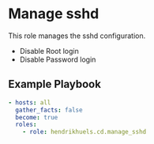 # Manage sshd

This role manages the sshd configuration.

 - Disable Root login
 - Disable Password login

## Example Playbook

```yaml
- hosts: all
  gather_facts: false
  become: true
  roles:
    - role: hendrikhuels.cd.manage_sshd
```

